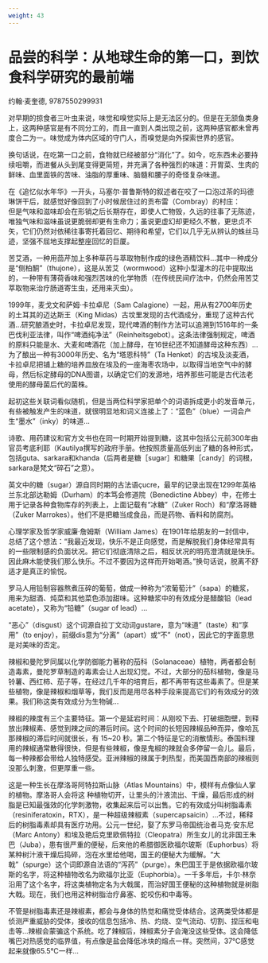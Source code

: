 ```yaml
---
weight: 43
---
```

# 品尝的科学：从地球生命的第一口，到饮食科学研究的最前端

约翰·麦奎德, 9787550299931

对早期的掠食者三叶虫来说，味觉和嗅觉实际上是无法区分的。但是在无颔鱼类身上，这两种感官是有不同分工的，而且一直到人类出现之前，这两种感官都未曾再度合二为一。味觉成为体内区域的守门人，而嗅觉是向外探索世界的感官。

换句话说，在吃第一口之前，食物就已经被部分“消化”了。如今，吃东西未必要持续咀嚼，而进餐从头到尾变得更简短，并充满了各种强烈的味道：开胃菜、生肉的鲜味、血里面铁的苦味、油脂的厚重味、脑髓和腰子的奇怪复杂味道。

在《追忆似水年华》一开头，马塞尔·普鲁斯特的叙述者在咬了一口泡过茶的玛德琳饼干后，就感觉好像回到了小时候居住过的贡布雷（Combray）的村庄：  
但是气味和滋味却会在形销之后长期存在，即使人亡物毁，久远的往事了无陈迹，唯独气味和滋味虽说更脆弱却更有生命力；虽说更虚幻却更经久不散，更忠贞不矢，它们仍然对依稀往事寄托着回忆、期待和希望，它们以几乎无从辨认的蛛丝马迹，坚强不屈地支撑起整座回忆的巨厦。

苦艾酒，一种用茴芹加上多种草药与萃取物制作成的绿色酒精饮料…其中一种成分是“侧柏酮”（thujone），这是从苦艾（wormwood）这种小型灌木的花中提取出的，一种带有薄荷香味和强烈苦味的化学物质（在传统民间疗法中，仍然会用苦艾萃取物来治疗肠道寄生虫，还用来灭虫）。

1999年，麦戈文和萨姆·卡拉卓尼（Sam Calagione）一起，用从有2700年历史的土耳其的迈达斯王（King Midas）古坟里发现的古代酒成分，重现了这种古代酒…研究酿酒史时，卡拉卓尼发现，现代啤酒的制作方法可以追溯到1516年的一条巴伐利亚法律，叫作“啤酒纯净法”（Reinheitsgebot）。这条法律强制规定，啤酒的原料只能是水、大麦和啤酒花（加上酵母，在16世纪还不知道酵母这种东西）…为了酿出一种有3000年历史、名为“塔恩科特”（Ta Henket）的古埃及淡麦酒，卡拉卓尼把铺上糖的培养皿放在埃及的一座海枣农场中，以取得当地空气中的酵母，然后标定酵母的DNA图谱，以确定它们的发源地，培养那些可能是古代法老使用的酵母菌后代的菌株。

起初这些关联词看似随机，但是当两位科学家把单个的词语拆成更小的发音单元，有些被触发产生的味道，就很明显地和词义连接上了：“蓝色”（blue）一词会产生“墨水”（inky）的味道…

诗歌、用药建议和官方文书也在同一时期开始提到糖，这其中包括公元前300年由官员考底利耶（Kautilya撰写的政府手册。他按照质量高低列出了糖的各种形式，包括guta、sarkara和khanda（后两者是糖［sugar］和糖果［candy］的词根，sarkara是梵文“碎石”之意）。

英文中的糖（sugar）源自同时期的古法语çucre，最早的记录出现在1299年英格兰东北部达勒姆（Durham）的本笃会修道院（Benedictine Abbey）中，在修士用于记录各种食物库存的列表上，上面记载有“冰糖”（Zuker Roch）和“摩洛哥糖（Zuker Marrokes）。他们不是把糖当成食品，而是药物、香料和防腐剂。

心理学家及哲学家威廉·詹姆斯（William James）在1901年给朋友的一封信中，总结了这个想法：“我最近发现，快乐不是正向感觉，而是解脱我们身体经常具有的一些限制感的负面状况。把它们彻底清除之后，相反状况的明亮澄清就是快乐。因此麻木能使我们那么快乐。不过不要因为这样而开始喝酒。”换句话说，脱离不舒适才是真正的愉悦。

罗马人用铅制容器熬煮压碎的葡萄，做成一种称为“浓葡萄汁”（sapa）的糖浆，用来为甜酒、炖菜和其他菜色添加甜味。这种糖浆中的有效成分是醋酸铅（lead acetate），又称为“铅糖”（sugar of lead）…

“恶心”（disgust）这个词源自拉丁文动词gustare，意为“味道”（taste）和“享用”（to enjoy），前缀dis意为“分离”（apart）或“不”（not），因此它的字面意思是对美味的否定。

辣椒和曼陀罗同属以化学防御能力著称的茄科（Solanaceae）植物，两者都会制造毒素，曼陀罗草制造的毒素会让人出现幻觉。不过，大部分的茄科植物，像是马铃薯、西红柿、茄子等，在经过几千年的培育后，都不再带有这些毒素了。但是某些植物，像是辣椒和烟草等，我们反而是用尽各种手段来提高它们的有效成分的效果。我们称这类有效成分为生物碱…

辣椒的辣度有三个主要特征。第一个是延宕时间：从刚咬下去、打破细胞壁，到释放出辣椒素、感觉到辣之间的滞后时间。这个时间的长短因辣椒品种而异，像哈瓦那辣椒的滞后时间就很长，有 15~20 秒。第二个特征是它的消散情形。泰国料理用的辣椒通常散得很快，但是有些辣椒，像是鬼椒的辣就会多停留一会儿。最后，每一种辣都会带给人独特感受。亚洲辣椒的辣属于刺热型，而美国西南部的辣椒则没那么刺激，但更厚重一些。

这是一种生长在摩洛哥阿特拉斯山脉（Atlas Mountains）中，模样有点像仙人掌的植物。摩洛哥人会将这 种植物切开，让里头的汁液流出、干燥，最后形成的树脂是已知最强效的化学刺激物，收集起来后可以出售。它的有效成分叫树脂毒素（resiniferatoxin，RTX），是一种超级辣椒素（supercapsaicin）…不过，稀释后的树脂毒素却具有医疗功用。公元一世纪，娶了东罗马帝国统治者马克·安东尼（Marc Antony）和埃及艳后克里欧佩特拉（Cleopatra）所生女儿的北非国王朱巴（Juba），患有很严重的便秘，后来他的希腊御医欧福尔玻斯（Euphorbus）将某种树汁液干燥后捣碎，泡在水里给他喝，国王的便秘大为缓解。“大戟”（spurge）这个词即源自法语的“泻药”（purge）。朱巴国王于是依据欧福尔玻斯的名字，将这种植物改名为欧福尔比亚（Euphorbia）。一千多年后，卡尔·林奈沿用了这个名字，将这类植物定名为大戟属，而治好国王便秘的这种植物就是树脂大戟。现在，我们也用这种树脂治疗鼻塞、蛇咬伤和中毒等。

不管是树脂毒素还是辣椒素，都会与身体的热觉和痛觉受体结合。这两类受体都是侦测严重威胁的受体，接收的信息包括冷、热、灼烧、空气流动、切割、捏压和电击等…辣椒会蒙骗这个系统。吃了辣椒后，辣椒素分子会淹没这些受体。这会降低嘴巴对热感觉的临界值，有点像是盐会降低冰块的熔点一样。突然间，37℃感觉起来就像65.5℃一样…